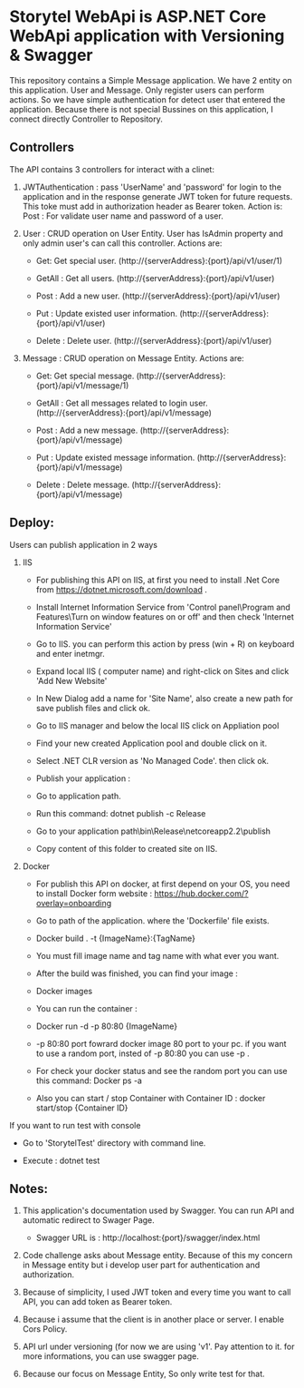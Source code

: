 # Storytel WebApi is ASP.NET Core WebApi application with Versioning & Swagger

This repository contains a Simple Message application. We have 2 entity on this application. User and Message. 
Only register users can perform actions. So we have simple authentication for detect user that entered the application.
Because there is not special Bussines on this application, I connect directly Controller to Repository.

## Controllers
The API contains 3 controllers for interact with a clinet:

1) JWTAuthentication : pass 'UserName' and 'password' for login to the application and in the response generate JWT token for future requests. This toke must add in authorization header as Bearer token. Action is:
    Post : For validate user name and password of a user.

2) User : CRUD operation on User Entity. User has IsAdmin property and only admin user's can call this controller. Actions are:

    * Get: Get special user. (http://{serverAddress}:{port}/api/v1/user/1)
    
    * GetAll : Get all users. (http://{serverAddress}:{port}/api/v1/user)
    
    * Post : Add a new user.	(http://{serverAddress}:{port}/api/v1/user)
    
    * Put : Update existed user information. (http://{serverAddress}:{port}/api/v1/user)
    
    * Delete : Delete user. (http://{serverAddress}:{port}/api/v1/user)
    

3) Message : CRUD operation on Message Entity. Actions are:

    * Get: Get special message.  (http://{serverAddress}:{port}/api/v1/message/1)
    
    * GetAll : Get all messages related to login user. (http://{serverAddress}:{port}/api/v1/message)
    
    * Post : Add a new message. (http://{serverAddress}:{port}/api/v1/message)
    
    * Put : Update existed message information. (http://{serverAddress}:{port}/api/v1/message)
    
    * Delete : Delete message. (http://{serverAddress}:{port}/api/v1/message)
    

## Deploy:
Users can publish application in 2 ways


1) IIS 

   - For publishing this API on IIS, at first you need to install .Net Core from https://dotnet.microsoft.com/download .
	
   - Install Internet Information Service from 'Control panel\Program and Features\Turn on window features on or off' and then check 'Internet Information Service'  
	
   - Go to IIS. you can perform this action by press (win + R) on keyboard and enter inetmgr.
	
   - Expand local IIS ( computer name) and right-click on Sites and click 'Add New Website'
	
   - In New Dialog add a name for 'Site Name', also create a new path for save publish files and click ok.
	
   - Go to IIS manager and below the local IIS click on Appliation pool
	
   - Find your new created Application pool and double click on it.
	
   - Select .NET CLR version as 'No Managed Code'. then click ok.
	
   - Publish your application :
	
   - Go to application path.
	    
   - Run this command: dotnet publish -c Release
	    
   - Go to your application path\bin\Release\netcoreapp2.2\publish
	
   - Copy content of this folder to created site on IIS.
	


2) Docker

   - For publish this API on docker, at first depend on your OS, you need to install Docker form website : https://hub.docker.com/?overlay=onboarding
	
   - Go to path of the application. where the 'Dockerfile' file exists.
	
   - Docker build . -t {ImageName}:{TagName}
	
   - You must fill image name and tag name with what ever you want.
	    
   - After the build was finished, you can find your image :
	
   - Docker images
	    
   - You can run the container :

   - Docker run -d -p 80:80 {ImageName}
	    
   - -p 80:80 port fowrard docker image 80 port to your pc. if you want to use a random port, insted of -p 80:80 you can use -p .
	    
   - For check your docker status and see the random port you can use this command: Docker ps -a
 
   - Also you can start / stop Container with Container ID : docker start/stop {Container ID}
	    


If you want to run test with console

   - Go to 'StorytelTest' directory with command line.
    
   - Execute : dotnet test
    


## Notes:

   1) This application's documentation used by Swagger. You can run API and automatic redirect to Swager Page.
    
       - Swagger URL is : http://localhost:{port}/swagger/index.html
	
   2) Code challenge asks about Message entity. Because of this my concern in Message entity but i develop user part for authentication and authorization.
    
   3) Because of simplicity, I used JWT token and every time you want to call API, you can add token as Bearer token.
    
   4) Because i assume that the client is in another place or server. I enable Cors Policy.
    
   5) API url under versioning (for now we are using 'v1'. Pay attention to it. for more informations, you can use swagger page.
    
   6) Because our focus on Message Entity, So only write test for that.
    

